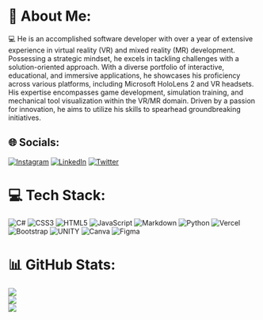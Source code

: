 # 💫 About Me:
💻 He is an accomplished software developer with over a year of extensive experience in virtual reality (VR) and mixed reality (MR) development. Possessing a strategic mindset, he excels in tackling challenges with a solution-oriented approach. With a diverse portfolio of interactive, educational, and immersive applications, he showcases his proficiency across various platforms, including Microsoft HoloLens 2 and VR headsets. His expertise encompasses game development, simulation training, and mechanical tool visualization within the VR/MR domain. Driven by a passion for innovation, he aims to utilize his skills to spearhead groundbreaking initiatives.


## 🌐 Socials:
[![Instagram](https://img.shields.io/badge/Instagram-%23E4405F.svg?logo=Instagram&logoColor=white)](https://instagram.com/enesbclk) [![LinkedIn](https://img.shields.io/badge/LinkedIn-%230077B5.svg?logo=linkedin&logoColor=white)](https://linkedin.com/in/https://www.linkedin.com/in/enesb%C3%BCnyamin%C3%A7elik/) [![Twitter](https://img.shields.io/badge/Twitter-%231DA1F2.svg?logo=Twitter&logoColor=white)](https://twitter.com/enesbclk) 

# 💻 Tech Stack:
![C#](https://img.shields.io/badge/c%23-%23239120.svg?style=plastic&logo=c-sharp&logoColor=white) ![CSS3](https://img.shields.io/badge/css3-%231572B6.svg?style=plastic&logo=css3&logoColor=white) ![HTML5](https://img.shields.io/badge/html5-%23E34F26.svg?style=plastic&logo=html5&logoColor=white) ![JavaScript](https://img.shields.io/badge/javascript-%23323330.svg?style=plastic&logo=javascript&logoColor=%23F7DF1E) ![Markdown](https://img.shields.io/badge/markdown-%23000000.svg?style=plastic&logo=markdown&logoColor=white) ![Python](https://img.shields.io/badge/python-3670A0?style=plastic&logo=python&logoColor=ffdd54) ![Vercel](https://img.shields.io/badge/vercel-%23000000.svg?style=plastic&logo=vercel&logoColor=white) ![Bootstrap](https://img.shields.io/badge/bootstrap-%23563D7C.svg?style=plastic&logo=bootstrap&logoColor=white) ![UNITY](https://img.shields.io/badge/Unity-%2320232a.svg?style=plastic&logo=unity&logoColor=white) ![Canva](https://img.shields.io/badge/Canva-%2300C4CC.svg?style=plastic&logo=Canva&logoColor=white) 	![Figma](https://img.shields.io/badge/figma-%23F24E1E.svg?style=plastic&logo=figma&logoColor=white)
# 📊 GitHub Stats:
![](https://github-readme-stats.vercel.app/api?username=enesbunyamincelik&theme=nightowl&hide_border=false&include_all_commits=false&count_private=false)<br/>
![](https://github-readme-streak-stats.herokuapp.com/?user=enesbunyamincelik&theme=nightowl&hide_border=false)<br/>
![](https://github-readme-stats.vercel.app/api/top-langs/?username=enesbunyamincelik&theme=nightowl&hide_border=false&include_all_commits=false&count_private=false&layout=compact)
